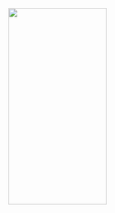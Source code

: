 <img src="https://github.com/EceBasturk/Cooking_Up_App/blob/main/icons/ezgif.com-gif-maker.gif" width="200" height="400">
